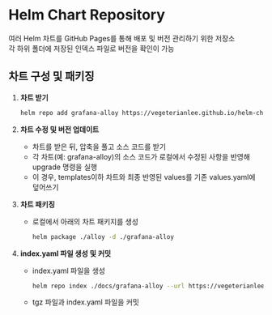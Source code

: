 # Helm Chart Repository
여러 Helm 차트를 GitHub Pages를 통해 배포 및 버전 관리하기 위한 저장소 \
각 하위 폴더에 저장된 인덱스 파일로 버전을 확인이 가능

## 차트 구성 및 패키징
1. **차트 받기**
   ```bash
   helm repo add grafana-alloy https://vegeterianlee.github.io/helm-chart-repo/grafana-alloy
   
2. **차트 수정 및 버전 업데이트**  
   - 차트를 받은 뒤, 압축을 풀고 소스 코드를 받기
   - 각 차트(예: grafana-alloy)의 소스 코드가 로컬에서 수정된 사항을 반영해 upgrade 명령을 실행
   - 이 경우, templates이하 차트와 최종 반영된 values를 기존 values.yaml에 덮어쓰기

3. **차트 패키징**  
   - 로컬에서 아래의 차트 패키지를 생성
      ```bash
      helm package ./alloy -d ./grafana-alloy

4. **index.yaml 파일 생성 및 커밋**
   - index.yaml 파일을 생성
      ``` bash
      helm repo index ./docs/grafana-alloy --url https://vegeterianlee.github.io/helm-chart-repo/grafana-alloy
      ```
   - tgz 파일과 index.yaml 파일을 커밋
